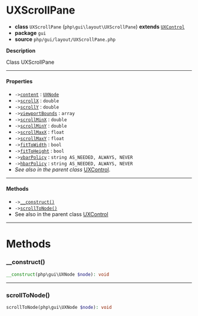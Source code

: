# UXScrollPane

- **class** `UXScrollPane` (`php\gui\layout\UXScrollPane`) **extends** [`UXControl`](https://github.com/jphp-group/jphp-gui-ext/blob/master/jphp-gui-ext/api-docs/classes/php/gui/UXControl.md)
- **package** `gui`
- **source** `php/gui/layout/UXScrollPane.php`

**Description**

Class UXScrollPane

---

#### Properties

- `->`[`content`](#prop-content) : [`UXNode`](https://github.com/jphp-group/jphp-gui-ext/blob/master/jphp-gui-ext/api-docs/classes/php/gui/UXNode.md)
- `->`[`scrollX`](#prop-scrollx) : `double`
- `->`[`scrollY`](#prop-scrolly) : `double`
- `->`[`viewportBounds`](#prop-viewportbounds) : `array`
- `->`[`scrollMinX`](#prop-scrollminx) : `double`
- `->`[`scrollMinY`](#prop-scrollminy) : `double`
- `->`[`scrollMaxX`](#prop-scrollmaxx) : `float`
- `->`[`scrollMaxY`](#prop-scrollmaxy) : `float`
- `->`[`fitToWidth`](#prop-fittowidth) : `bool`
- `->`[`fitToHeight`](#prop-fittoheight) : `bool`
- `->`[`vbarPolicy`](#prop-vbarpolicy) : `string AS_NEEDED, ALWAYS, NEVER`
- `->`[`hbarPolicy`](#prop-hbarpolicy) : `string AS_NEEDED, ALWAYS, NEVER`
- *See also in the parent class* [UXControl](https://github.com/jphp-group/jphp-gui-ext/blob/master/jphp-gui-ext/api-docs/classes/php/gui/UXControl.md).

---

#### Methods

- `->`[`__construct()`](#method-__construct)
- `->`[`scrollToNode()`](#method-scrolltonode)
- See also in the parent class [UXControl](https://github.com/jphp-group/jphp-gui-ext/blob/master/jphp-gui-ext/api-docs/classes/php/gui/UXControl.md)

---
# Methods

<a name="method-__construct"></a>

### __construct()
```php
__construct(php\gui\UXNode $node): void
```

---

<a name="method-scrolltonode"></a>

### scrollToNode()
```php
scrollToNode(php\gui\UXNode $node): void
```